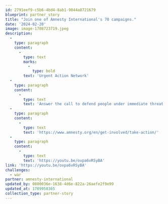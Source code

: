 ```yaml
---
id: 2791eef9-c5b6-4bd4-8ab1-9044a8721679
blueprint: partner_story
title: "Join one of Amnesty International's 70 campaigns."
date: '2024-02-20'
image: image-1708723719.jpeg
description:
  -
    type: paragraph
    content:
      -
        type: text
        marks:
          -
            type: bold
        text: 'Urgent Action Network'
  -
    type: paragraph
    content:
      -
        type: text
        text: 'Answer the call to defend people under immediate threat of grave human rights abuse. Review their 70 campaigns worldwide and watch the Urgent Action Video:'
  -
    type: paragraph
    content:
      -
        type: text
        text: 'https://www.amnesty.org/en/get-involved/take-action/'
  -
    type: paragraph
    content:
      -
        type: text
        text: 'https://youtu.be/ovpa6vRSyBA'
link: 'https://youtu.be/ovpa6vRSyBA'
challenges:
  - war
partner: amnesty-international
updated_by: 0800036e-1638-4d6e-822a-26aefe2f9e99
updated_at: 1709958365
collection_type: partner-story
---
```

